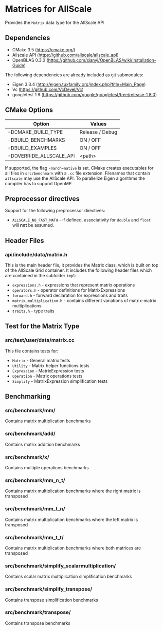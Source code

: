 # Matrices for AllScale

Provides the `Matrix` data type for the AllScale API.

## Dependencies

* CMake 3.5 (<https://cmake.org/>)
* Allscale API (<https://github.com/allscale/allscale_api>)
* OpenBLAS 0.3.0 (<https://github.com/xianyi/OpenBLAS/wiki/Installation-Guide>)

The following dependencies are already included as git submodules:

* Eigen 3.3.4 (<http://eigen.tuxfamily.org/index.php?title=Main_Page>)
* Vc (<https://github.com/VcDevel/Vc>)
* googletest 1.8 (<https://github.com/google/googletest/tree/release-1.8.0>)

## CMake Options

| Option                  | Values          |
| ----------------------- | --------------- |
| -DCMAKE_BUILD_TYPE      | Release / Debug |
| -DBUILD_BENCHMARKS      | ON / OFF        |
| -DBUILD_EXAMPLES        | ON / OFF        |
| -DOVERRIDE_ALLSCALE_API | \<path\>        |

If supported, the flag `-march=native` is set.
CMake creates executables for all files in `src/benchmark` with a `.cc` file extension.
Filenames that contain `allscale` may use the AllScale API.
To parallelize Eigen algorithms the compiler has to support OpenMP.

## Preprocessor directives

Support for the following preprocessor directives:

* `ALLSCALE_NO_FAST_MATH` - if defined, associativity for `double` and `float` will **not** be assumed.

## Header Files

### api/include/data/matrix.h

This is the main header file, it provides the Matrix class,
which is built on top of the AllScale Grid container.
It includes the following header files which are contained in the subfolder `impl`:

* `expressions.h` - expressions that represent matrix operations
* `operators.h` - operator definitions for MatrixExpressions
* `forward.h` - forward declaration for expressions and traits
* `matrix_multiplication.h` - contains different variations of matrix-matrix multiplications
* `traits.h` - type traits

## Test for the Matrix Type

### src/test/user/data/matrix.cc

This file contains tests for:

* `Matrix` - General matrix tests
* `Utility` - Matrix helper functions tests
* `Expression` - MatrixExpression tests
* `Operation` - Matrix operations tests
* `Simplify` - MatrixExpression simplification tests

## Benchmarking

### src/benchmark/mm/

Contains matrix multiplication benchmarks

### src/benchmark/add/

Contains matrix addition benchmarks

### src/benchmark/x/

Contains multiple operations benchmarks

### src/benchmark/mm_n_t/

Contains matrix multiplication benchmarks where the right matrix is transposed

### src/benchmark/mm_t_n/

Contains matrix multiplication benchmarks where the left matrix is transposed

### src/benchmark/mm_t_t/

Contains matrix multiplication benchmarks where both matrices are transposed

### src/benchmark/simplify_scalarmultiplication/

Contains scalar matrix multiplication simplification benchmarks

### src/benchmark/simplify_transpose/

Contains transpose simplification benchmarks

### src/benchmark/transpose/

Contains transpose benchmarks
